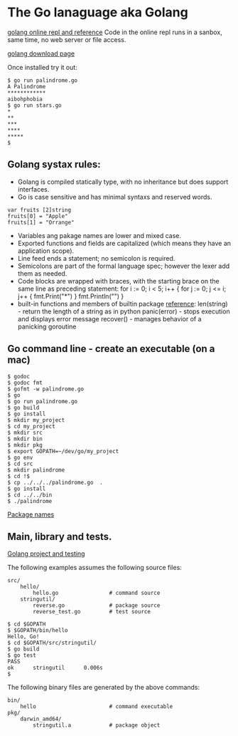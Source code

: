 # The Go lanaguage aka Golang

[golang online repl and reference](https://golang.org/)
Code in the online repl runs in a sanbox, same time, no web server or file access.

[golang download page](https://golang.org/dl/)

Once installed try it out:
```
$ go run palindrome.go
A Palindrome
************
aibohphobia
$ go run stars.go
*
**
***
****
*****
$
```

## Golang systax rules:
+ Golang is compiled statically type, with no inheritance but does support interfaces. 
+ Go is case sensitive and has minimal syntaxs and reserved words. 
```
var fruits [2]string
fruits[0] = "Apple"
fruits[1] = "Orrange"
```
+ Variables ang pakage names are lower and mixed case. 
+ Exported functions and fields are capitalized (which means they have an application scope).
+ Line feed ends a statement; no semicolon is required.
+ Semicolons are part of the formal language spec; however the lexer add them as needed.
+ Code blocks are wrapped with braces, with the starting brace on the same line as preceding statement:
	for i := 0; i < 5; i++ {
		for j := 0; j <= i; j++ {
			fmt.Print("*")
		}
		fmt.Println("")
	}
+ built-in functions and members of builtin package [reference](http://golang.org/pkg/builtin/):
len(string) - return the length of a string as in python
panic(error) - stops execution and displays error message
recover() - manages behavior of a panicking goroutine

## Go command line - create an executable (on a mac)
```
$ godoc
$ godoc fmt
$ gofmt -w palindrome.go
$ go
$ go run palindrome.go
$ go build
$ go install
$ mkdir my_project
$ cd my_project
$ mkdir src
$ mkdir bin
$ mkdir pkg
$ export GOPATH=~/dev/go/my_project
$ go env
$ cd src
$ mkdir palindrome
$ cd !$
$ cp ../../../palindrome.go  .
$ go install
$ cd ../../bin
$ ./palindrome
```
[Package names](https://blog.golang.org/package-names)

## Main, library and tests.
[Golang project and testing](https://golang.org/doc/code.html)

The following examples assumes the following source files:
```
src/
	hello/
		hello.go                # command source
	stringutil/
		reverse.go              # package source
		reverse_test.go         # test source
```
```
$ cd $GOPATH
$ $GOPATH/bin/hello
Hello, Go!
$ cd $GOPATH/src/stringutil/
$ go build
$ go test
PASS
ok      stringutil      0.006s
$
```
The following binary files are generated by the above commands:
```
bin/
    hello                       # command executable
pkg/
    darwin_amd64/
		stringutil.a            # package object
```

